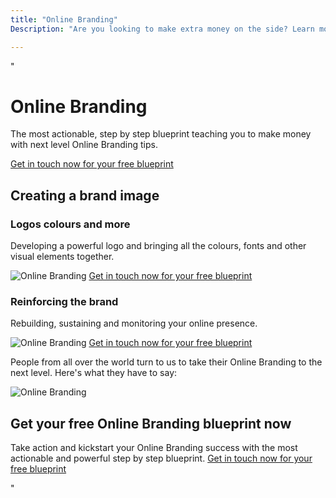 ```yaml
---
title: "Online Branding"
Description: "Are you looking to make extra money on the side? Learn more about the various methods of Online Branding to help you reach your financial goals. With our helpful guide, you can take your side hustle to the next level!"

---
```


"<h1>Online Branding</h1>
<p>The most actionable, step by step blueprint teaching you to make money with next level Online Branding tips.</p> <a href="/contact" class="btn btn-primary">Get in touch now for your free blueprint</a>

<h2>Creating a brand image</h2>
<h3>Logos colours and more</h3>
<p>Developing a powerful logo and bringing all the colours, fonts and other visual elements together.</p>
<img src="https://placekitten.com/200/300" alt="Online Branding"/> <a href="/contact" class="btn btn-primary">Get in touch now for your free blueprint</a>

<h3>Reinforcing the brand</h3>
<p>Rebuilding, sustaining and monitoring your online presence.</p>
<img src="https://placekitten.com/200/300" alt="Online Branding"/> <a href="/contact" class="btn btn-primary">Get in touch now for your free blueprint</a>

<p>People from all over the world turn to us to take their Online Branding to the next level. Here's what they have to say:</p>
<img src="https://placekitten.com/200/300" alt="Online Branding"/>

<h2>Get your free Online Branding blueprint now</h2>
<p>Take action and kickstart your Online Branding success with the most actionable and powerful step by step blueprint. <a href="/contact" class="btn btn-primary">Get in touch now for your free blueprint</a></p>"
